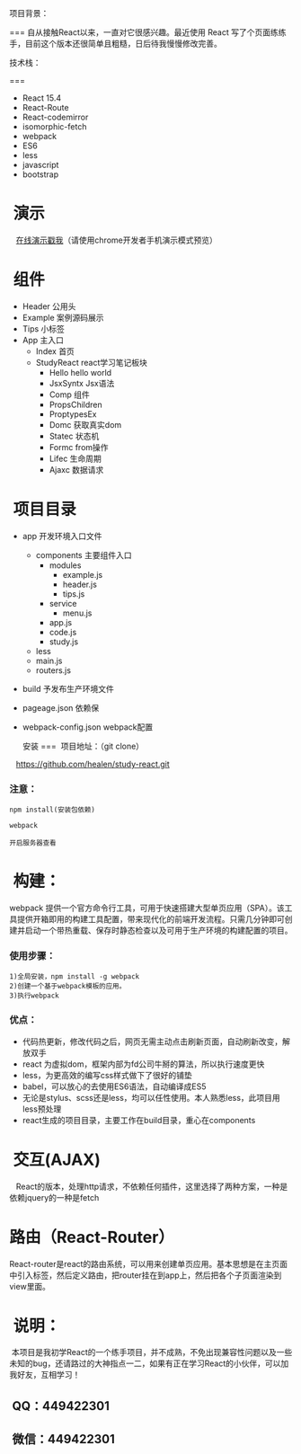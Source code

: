   项目背景：

 ===
  自从接触React以来，一直对它很感兴趣。最近使用 React 写了个页面练练手，目前这个版本还很简单且粗糙，日后待我慢慢修改完善。

  技术栈：

===
 * React 15.4
 * React-Route
 * React-codemirror
 * isomorphic-fetch
 * webpack
 * ES6
 * less
 * javascript
 * bootstrap

  演示
 ===
    [在线演示戳我](https://healen.github.io/healenrt "点击链接显示")（请使用chrome开发者手机演示模式预览）
  

  组件
 ===
* Header  公用头
* Example 案例源码展示
* Tips  小标签
* App   主入口
  * Index 首页
  * StudyReact  react学习笔记板块
    * Hello hello world
    * JsxSyntx  Jsx语法
    * Comp  组件
    * PropsChildren 
    * ProptypesEx 
    * Domc  获取真实dom
    * Statec  状态机
    * Formc from操作
    * Lifec 生命周期
    * Ajaxc 数据请求


  项目目录
 ===
* app  开发环境入口文件
  * components  主要组件入口
    * modules
      * example.js
      * header.js
      * tips.js
    * service
      * menu.js
    * app.js
    * code.js
    * study.js
  * less
  * main.js
  * routers.js
* build 予发布生产环境文件
* pageage.json   依赖保
* webpack-config.json webpack配置
  





  安装
 ===
  项目地址：（git clone）
 
    https://github.com/healen/study-react.git

### 注意：
    npm install(安装包依赖)

    webpack 

    开启服务器查看
  
  构建：
 ===
 webpack 提供一个官方命令行工具，可用于快速搭建大型单页应用（SPA）。该工具提供开箱即用的构建工具配置，带来现代化的前端开发流程。只需几分钟即可创建并启动一个带热重载、保存时静态检查以及可用于生产环境的构建配置的项目。
  
### 使用步骤： <br>
    1)全局安装，npm install -g webpack 
    2)创建一个基于webpack模板的应用。
    3)执行webpack
    
 
### 优点： <br>
 
 * 代码热更新，修改代码之后，网页无需主动点击刷新页面，自动刷新改变，解放双手
 * react 为虚拟dom，框架内部为fd公司牛掰的算法，所以执行速度更快
 * less，为更高效的编写css样式做下了很好的铺垫
 * babel，可以放心的去使用ES6语法，自动编译成ES5  
 * 无论是stylus、scss还是less，均可以任性使用。本人熟悉less，此项目用less预处理
 * react生成的项目目录，主要工作在build目录，重心在components
  
  交互(AJAX)
  ===
    React的版本，处理http请求，不依赖任何插件，这里选择了两种方案，一种是依赖jquery的一种是fetch

  路由（React-Router）
  ===
  React-router是react的路由系统，可以用来创建单页应用。基本思想是在主页面中引入标签，然后定义路由，把router挂在到app上，然后把各个子页面渲染到view里面。
  
  
  说明：
  ===
  本项目是我初学React的一个练手项目，并不成熟，不免出现兼容性问题以及一些未知的bug，还请路过的大神指点一二，如果有正在学习React的小伙伴，可以加我好友，互相学习！
  
  QQ：449422301
---
  微信：449422301
---
